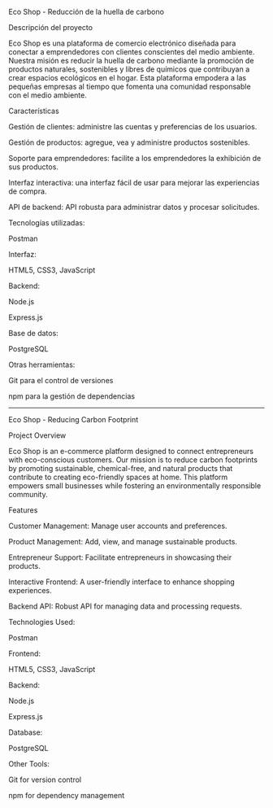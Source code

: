 Eco Shop - Reducción de la huella de carbono

Descripción del proyecto

Eco Shop es una plataforma de comercio electrónico diseñada para conectar a emprendedores con clientes conscientes del medio ambiente. Nuestra misión es reducir la huella de carbono mediante la promoción de productos naturales, sostenibles y libres de químicos que contribuyan a crear espacios ecológicos en el hogar. Esta plataforma empodera a las pequeñas empresas al tiempo que fomenta una comunidad responsable con el medio ambiente.

Características

Gestión de clientes: administre las cuentas y preferencias de los usuarios.

Gestión de productos: agregue, vea y administre productos sostenibles.

Soporte para emprendedores: facilite a los emprendedores la exhibición de sus productos.

Interfaz interactiva: una interfaz fácil de usar para mejorar las experiencias de compra.

API de backend: API robusta para administrar datos y procesar solicitudes.

Tecnologías utilizadas:

Postman

Interfaz:

HTML5, CSS3, JavaScript

Backend:

Node.js

Express.js

Base de datos:

PostgreSQL

Otras herramientas:

Git para el control de versiones

npm para la gestión de dependencias


---------------


Eco Shop - Reducing Carbon Footprint

Project Overview

Eco Shop is an e-commerce platform designed to connect entrepreneurs with eco-conscious customers. Our mission is to reduce carbon footprints by promoting sustainable, chemical-free, and natural products that contribute to creating eco-friendly spaces at home. This platform empowers small businesses while fostering an environmentally responsible community.

Features

Customer Management: Manage user accounts and preferences.

Product Management: Add, view, and manage sustainable products.

Entrepreneur Support: Facilitate entrepreneurs in showcasing their products.

Interactive Frontend: A user-friendly interface to enhance shopping experiences.

Backend API: Robust API for managing data and processing requests.

Technologies Used:

Postman

Frontend:

HTML5, CSS3, JavaScript

Backend:

Node.js

Express.js

Database:

PostgreSQL

Other Tools:

Git for version control

npm for dependency management